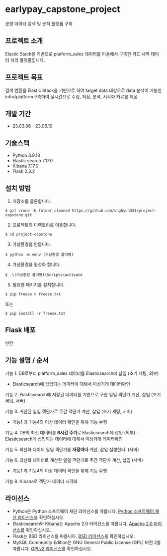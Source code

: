 # earlypay_capstone_project
운영 데이터 검색 및 분석 플랫폼 구축 

## 프로젝트 소개 

Elastic Stack을 기반으로 platform_sales 데이터를 이용해서 구축한 카드 내역 데이터 처리 플랫폼입니다. 

## 프로젝트 목표 

검색 엔진을 Elastic Stack을 기반으로 하여 target data 대상으로 data 분석이 가능한 infra/platform구축하여 실시간으로 수집, 저장, 분석, 시각화 자료를 제공


## 개발 기간 
- 23.03.06 - 23.06.19

## 기술스택
- Python 3.9.13
- Elastic search 7.17.0
- Kibana 7.17.0
- Flask 2.3.2

## 설치 방법 
 
1. 저장소를 클론합니다.

```
$ git crone -b folder_cleaned https://github.com/snghyun331/project-capstone.git
```

2. 프로젝트의 디렉토리로 이동합니다. 

```
$ cd project-capstone
```

3. 가상환경을 만듭니다. 
 
```
$ python -m venv (가상환경 폴더명)
```
 
4. 가상환경을 활성화 합니다. 

```
$ .\(가상환경 폴더명)\Scripts\activate
```

5. 필요한 패키지를 설치합니다.

```
$ pip freeze > freeze.txt
```

또는

```
$ pip install -r freeze.txt
```

## Flask 배포

빈칸

## 기능 설명 / 순서  

기능 1. DB로부터 platform_sales 데이터를 Elasticsearch에 삽입 (초기 세팅, 외부)
- Elasticsearch에 삽입되는 데이터에 대해서 이상거래 데이터확인 

기능 2. Elasticsearch에 저장된 데이터를 기반으로 구한 일일 객단가 계산, 삽입 (초기 세팅, 서버)

기능 3. 계산된 일일 객단가로 주간 객단가 계산, 삽입 (초기 세팅, 서버)
- 기능1 과 기능4의 이상 데이터 확인을 위해 기능 수행

기능 4. DB의 최신 데이터를 **6시간 주기**로 Elasticsearch에 삽입 (외부)
-Elasticsearch에 삽입되는 데이터에 대해서 이상거래 데이터확인 

기능 5. 최신화 데이터 일일 객단가를 **자정마다** 계산, 삽입 실행한다. (서버)

기능 6. 최신화 데이터로 계산한 일일 객단가로 주간 객단가 계산, 삽입 (서버)
- 기능1 과 기능4의 이상 데이터 확인을 위해 기능 수행
  
기능 8. Kibana로 객단가 데이터 시각화 

## 라이선스 

- Python은 Python 소프트웨어 재단 라이선스를 따릅니다. [Python 소프트웨어 재단 라이선스](https://www.python.org/psf/license/)를 확인하십시오.
- Elasticsearch와 Kibana는 Apache 2.0 라이선스를 따릅니다. [Apache 2.0 라이선스](https://www.apache.org/licenses/LICENSE-2.0)를 확인하십시오.
- Flask는 BSD 라이선스를 따릅니다. [BSD 라이선스](https://github.com/pallets/flask/blob/main/LICENSE.rst)를 확인하십시오.
- MySQL Community Edition은 GNU General Public License (GPL) 버전 2를 따릅니다. [GPLv2 라이선스](https://www.gnu.org/licenses/old-licenses/gpl-2.0.en.html)를 확인하십시오.

